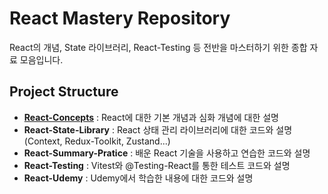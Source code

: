 # React Mastery Repository
React의 개념, State 라이브러리, React-Testing 등 전반을 마스터하기 위한 종합 자료 모음입니다.


## Project Structure
- **[React-Concepts](https://github.com/hongwontae/React/tree/main/React-Concepts)** : React에 대한 기본 개념과 심화 개념에 대한 설명
- **React-State-Library** : React 상태 관리 라이브러리에 대한 코드와 설명 (Context, Redux-Toolkit, Zustand...)
- **React-Summary-Pratice** : 배운 React 기술을 사용하고 연습한 코드와 설명
- **React-Testing** : Vitest와 @Testing-React를 통한 테스트 코드와 설명
- **React-Udemy** : Udemy에서 학습한 내용에 대한 코드와 설명